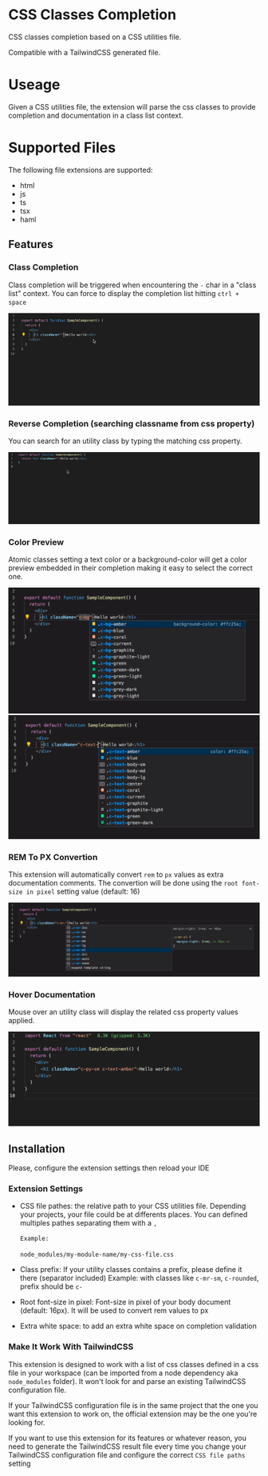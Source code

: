 # CSS Classes Completion

CSS classes completion based on a CSS utilities file.

Compatible with a TailwindCSS generated file.

# Useage

Given a CSS utilities file, the extension will parse the css classes to provide completion and documentation in a class list context.

# Supported Files

The following file extensions are supported:
- html
- js
- ts
- tsx
- haml

## Features

### Class Completion

Class completion will be triggered when encountering the `-` char in a "class list" context.
You can force to display the completion list hitting `ctrl + space`

![completion](media/doc/completion-feature.gif)

### Reverse Completion (searching classname from css property)

You can search for an utility class by typing the matching css property.

![reverse completion feature](media/doc/reverse-completion-feature.gif)

### Color Preview

Atomic classes setting a text color or a background-color will get a color preview embedded in their completion making it easy to select the correct one.

![color preview](media/doc/color-bg-feature.png) ![color preview](media/doc/color-text-feature.png)

### REM To PX Convertion

This extension will automatically convert `rem` to `px` values as extra documentation comments.
The convertion will be done using the `root font-size in pixel` setting value (default: 16)

![rem to px](media/doc/rem-to-px-feature.png)

### Hover Documentation

Mouse over an utility class will display the related css property values applied.

![hover feature](media/doc/hover-feature.gif)

## Installation

Please, configure the extension settings then reload your IDE

### Extension Settings

- CSS file pathes: the relative path to your CSS utilities file. Depending your projects, your file could be at differents places. You can defined multiples pathes separating them with a `,`

  ```
  Example:

  node_modules/my-module-name/my-css-file.css
  ```

- Class prefix: If your utility classes contains a prefix, please define it there (separator included)
  Example: with classes like `c-mr-sm`, `c-rounded`, prefix should be `c-`

- Root font-size in pixel: Font-size in pixel of your body document (default: 16px). It will be used to convert rem values to px
  
- Extra white space: to add an extra white space on completion validation

### Make It Work With TailwindCSS

This extension is designed to work with a list of css classes defined in a css file in your workspace (can be imported from a node dependency aka `node_modules` folder).
It won't look for and parse an existing TailwindCSS configuration file.

If your TailwindCSS configuration file is in the same project that the one you want this extension to work on, the official extension may be the one you're looking for.

If you want to use this extension for its features or whatever reason, you need to generate the TailwindCSS result file every time you change your TailwindCSS configuration file and configure the correct `CSS file paths` setting